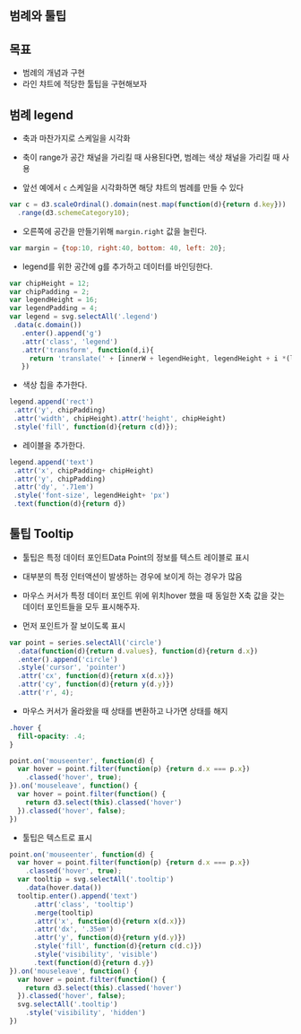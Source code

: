 범례와 툴팁
---

목표
---
 - 범례의 개념과 구현
 - 라인 챠트에 적당한 툴팁을 구현해보자


범례 legend
---

- 축과 마찬가지로 스케일을 시각화
 - 축이 range가 공간 채널을 가리킬 때 사용된다면, 범례는 색상 채널을 가리킬 때 사용


- 앞선 예에서 `c` 스케일을 시각화하면 해당 챠트의 범례를 만들 수 있다

```javascript
var c = d3.scaleOrdinal().domain(nest.map(function(d){return d.key}))
  .range(d3.schemeCategory10);
```

- 오른쪽에 공간을 만들기위해 `margin.right` 값을 늘린다.

```javascript
var margin = {top:10, right:40, bottom: 40, left: 20};
```

- legend를 위한 공간에 g를 추가하고 데이터를 바인딩한다.

```javascript
var chipHeight = 12;
var chipPadding = 2;
var legendHeight = 16;
var legendPadding = 4;
var legend = svg.selectAll('.legend')
 .data(c.domain())
   .enter().append('g')
   .attr('class', 'legend')
   .attr('transform', function(d,i){
     return 'translate(' + [innerW + legendHeight, legendHeight + i *(legendHeight + legendPadding)]+ ')'
   })
```

- 색상 칩을 추가한다.

```javascript
legend.append('rect')
 .attr('y', chipPadding)
 .attr('width', chipHeight).attr('height', chipHeight)
 .style('fill', function(d){return c(d)});
```

- 레이블을 추가한다.

```javascript
legend.append('text')
 .attr('x', chipPadding+ chipHeight)
 .attr('y', chipPadding)
 .attr('dy', '.71em')
 .style('font-size', legendHeight+ 'px')
 .text(function(d){return d})
```

툴팁 Tooltip
---
- 툴팁은 특정 데이터 포인트Data Point의 정보를 텍스트 레이블로 표시
 - 대부분의 특정 인터액션이 발생하는 경우에 보이게 하는 경우가 많음

- 마우스 커서가 특정 데이터 포인트 위에 위치hover 했을 때 동일한 X축 값을 갖는 데이터 포인트들을 모두 표시해주자.

- 먼저 포인트가 잘 보이도록 표시

```javascript
var point = series.selectAll('circle')
  .data(function(d){return d.values}, function(d){return d.x})
  .enter().append('circle')
  .style('cursor', 'pointer')
  .attr('cx', function(d){return x(d.x)})
  .attr('cy', function(d){return y(d.y)})
  .attr('r', 4);
```

- 마우스 커서가 올라왔을 때 상태를 변환하고 나가면 상태를 해지

```css
.hover {
  fill-opacity: .4;
}
```

```javascript
point.on('mouseenter', function(d) {
  var hover = point.filter(function(p) {return d.x === p.x})
    .classed('hover', true);
}).on('mouseleave', function() {
  var hover = point.filter(function() {
    return d3.select(this).classed('hover')
  }).classed('hover', false);
})
```

- 툴팁은 텍스트로 표시

```javascript
point.on('mouseenter', function(d) {
  var hover = point.filter(function(p) {return d.x === p.x})
    .classed('hover', true);
  var tooltip = svg.selectAll('.tooltip')
    .data(hover.data())
  tooltip.enter().append('text')
      .attr('class', 'tooltip')
      .merge(tooltip)
      .attr('x', function(d){return x(d.x)})
      .attr('dx', '.35em')
      .attr('y', function(d){return y(d.y)})
      .style('fill', function(d){return c(d.c)})
      .style('visibility', 'visible')
      .text(function(d){return d.y})
}).on('mouseleave', function() {
  var hover = point.filter(function() {
    return d3.select(this).classed('hover')
  }).classed('hover', false);
  svg.selectAll('.tooltip')
    .style('visibility', 'hidden')
})
```
